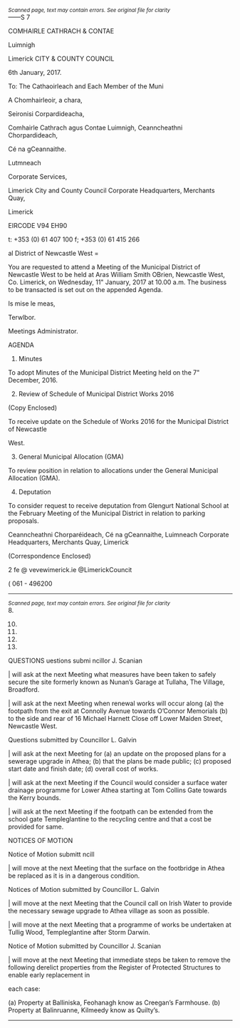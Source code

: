 *<small>Scanned page, text may contain errors. See original file for clarity</small>*  
——S
7

COMHAIRLE
CATHRACH & CONTAE

Luimnigh

Limerick
CITY & COUNTY
COUNCIL

6th January, 2017.

To: The Cathaoirleach and Each Member of the Muni

A Chomhairleoir, a chara,

Seironisi Corpardideacha,

Comhairle Cathrach agus Contae Luimnigh,
Ceanncheathni Chorpardideach,

Cé na gCeannaithe.

Lutmneach

Corporate Services,

Limerick City and County Council
Corporate Headquarters,
Merchants Quay,

Limerick

EIRCODE V94 EH90

t: +353 (0) 61 407 100
f; +353 (0) 61 415 266

al District of Newcastle West =

You are requested to attend a Meeting of the Municipal District of Newcastle West to be held at Aras
William Smith OBrien, Newcastle West, Co. Limerick, on Wednesday, 11" January, 2017 at 10.00
a.m. The business to be transacted is set out on the appended Agenda.

Is mise le meas,

Terwlbor.

Meetings Administrator.

AGENDA

1. Minutes

To adopt Minutes of the Municipal District Meeting held on the 7" December, 2016.

2. Review of Schedule of Municipal District Works 2016

(Copy Enclosed)

To receive update on the Schedule of Works 2016 for the Municipal District of Newcastle

West.

3. General Municipal Allocation (GMA)

To review position in relation to allocations under the General Municipal Allocation (GMA).

4. Deputation

To consider request to receive deputation from Glengurt National School at the February
Meeting of the Municipal District in relation to parking proposals.

Ceanncheathni Chorparéideach, Cé na gCeannaithe, Luimneach
Corporate Headquarters, Merchants Quay, Limerick

(Correspondence Enclosed)

2 fe
@ vevewimerick.ie
@LimerickCouncit

( 061 - 496200

---
*<small>Scanned page, text may contain errors. See original file for clarity</small>*  
8.

10.

11.

12.

13.

QUESTIONS
uestions submi ncillor J. Scanian

| will ask at the next Meeting what measures have been taken to safely secure the site
formerly known as Nunan’s Garage at Tullaha, The Village, Broadford.

| will ask at the next Meeting when renewal works will occur along (a) the footpath from the
exit at Connolly Avenue towards O’Connor Memorials (b) to the side and rear of 16 Michael
Harnett Close off Lower Maiden Street, Newcastle West.

Questions submitted by Councillor L. Galvin

| will ask at the next Meeting for (a) an update on the proposed plans for a sewerage upgrade
in Athea; (b) that the plans be made public; (c) proposed start date and finish date; (d) overall
cost of works.

| will ask at the next Meeting if the Council would consider a surface water drainage
programme for Lower Athea starting at Tom Collins Gate towards the Kerry bounds.

| will ask at the next Meeting if the footpath can be extended from the school gate
Templeglantine to the recycling centre and that a cost be provided for same.

NOTICES OF MOTION

Notice of Motion submitt ncill

| will move at the next Meeting that the surface on the footbridge in Athea be replaced as it is
in a dangerous condition.

Notices of Motion submitted by Councillor L. Galvin

| will move at the next Meeting that the Council call on Irish Water to provide the necessary
sewage upgrade to Athea village as soon as possible.

| will move at the next Meeting that a programme of works be undertaken at Tullig Wood,
Templeglantine after Storm Darwin.

Notice of Motion submitted by Councillor J. Scanian

| will move at the next Meeting that immediate steps be taken to remove the following
derelict properties from the Register of Protected Structures to enable early replacement in

each case:

(a) Property at Balliniska, Feohanagh know as Creegan’s Farmhouse.
(b) Property at Balinruanne, Kilmeedy know as Quilty’s.

---

